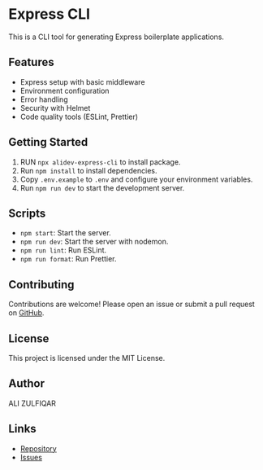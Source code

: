 # Express CLI

This is a CLI tool for generating Express boilerplate applications.

## Features

- Express setup with basic middleware
- Environment configuration
- Error handling
- Security with Helmet
- Code quality tools (ESLint, Prettier)

## Getting Started

1. RUN `npx alidev-express-cli` to install package.
2. Run `npm install` to install dependencies.
3. Copy `.env.example` to `.env` and configure your environment variables.
4. Run `npm run dev` to start the development server.

## Scripts

- `npm start`: Start the server.
- `npm run dev`: Start the server with nodemon.
- `npm run lint`: Run ESLint.
- `npm run format`: Run Prettier.

## Contributing

Contributions are welcome! Please open an issue or submit a pull request on [GitHub](https://github.com/alimalikali/express-cli).

## License

This project is licensed under the MIT License.

## Author

ALI ZULFIQAR

## Links

- [Repository](https://github.com/alimalikali/express-cli)
- [Issues](https://github.com/alimalikali/express-cli/issues) 